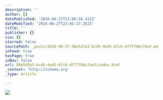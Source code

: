 ```yaml
---
description: ''
author: []
datePublished: '2016-08-27T23:06:56.411Z'
dateModified: '2016-08-27T23:05:37.262Z'
title: ''
publisher: {}
via: {}
starred: false
sourcePath: _posts/2016-08-27-98e5d3a3-bc45-4ed5-bfc6-df77706c74e3.md
inFeed: true
hasPage: true
inNav: false
url: 98e5d3a3-bc45-4ed5-bfc6-df77706c74e3/index.html
_context: 'http://schema.org'
_type: Article

---
```

![](https://the-grid-user-content.s3-us-west-2.amazonaws.com/f1829590-2a45-49a2-af46-4d8120634df7.jpg)